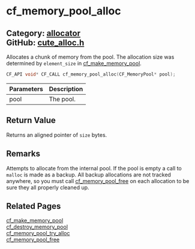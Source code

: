 [](../header.md ':include')

# cf_memory_pool_alloc

Category: [allocator](/api_reference?id=allocator)  
GitHub: [cute_alloc.h](https://github.com/RandyGaul/cute_framework/blob/master/include/cute_alloc.h)  
---

Allocates a chunk of memory from the pool. The allocation size was determined by `element_size` in [cf_make_memory_pool](/allocator/cf_make_memory_pool.md).

```cpp
CF_API void* CF_CALL cf_memory_pool_alloc(CF_MemoryPool* pool);
```

Parameters | Description
--- | ---
pool | The pool.

## Return Value

Returns an aligned pointer of `size` bytes.

## Remarks

Attempts to allocate from the internal pool. If the pool is empty a call to `malloc` is made as a backup. All
backup allocations are not tracked anywhere, so you must call [cf_memory_pool_free](/allocator/cf_memory_pool_free.md) on each allocation to be
sure they all properly cleaned up.

## Related Pages

[cf_make_memory_pool](/allocator/cf_make_memory_pool.md)  
[cf_destroy_memory_pool](/allocator/cf_destroy_memory_pool.md)  
[cf_memory_pool_try_alloc](/allocator/cf_memory_pool_try_alloc.md)  
[cf_memory_pool_free](/allocator/cf_memory_pool_free.md)  
